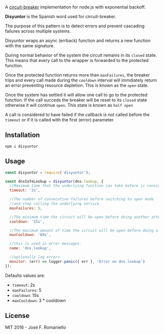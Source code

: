A [circuit-breaker](http://martinfowler.com/bliki/CircuitBreaker.html) implementation for node.js with exponential backoff.

**Disyuntor** is the Spanish word used for circuit-breaker.

The purpose of this pattern is to detect errors and prevent cascading failures across multiple systems.

Disyuntor wraps an async (errback) function and returns a new function with the same signature.

During normal behavior of the system the circuit remains in its `closed` state. This means that every call to the wrapper is forwarded to the protected function.

Once the protected function returns more than `maxFailures`, the breaker trips and every call made during the `cooldown` interval will immdiately return an error preventing resource depletion. This is known as the `open` state.

Once the system has settled it will allow one call to go to the protected function. If the call succeds the breaker will be reset to its `closed` state otherwise it will continue `open`. This state is known as `half open`

A call is considered to have failed if the callback is not called before the `timeout` or if it is called with the first (error) parameter.

## Installation

```
npm i disyuntor
```

## Usage

```javascript
const disyuntor = require('disyuntor');

const dnsSafeLookup = disyuntor(dns.lookup, {
  //Maximum time that the underlying function can take before is considered faulty.
  timeout: '2s',

  //The number of consecutive failures before switching to open mode
  //and stop calling the underlying service.
  maxFailures: 5,

  //The minimum time the circuit will be open before doing another attempt.
  cooldown: '15s',

  //The maximum amount of time the circuit will be open before doing a new attempt.
  maxCooldown: '60s',

  //this is used in error messages.
  name: 'dns.lookup',

  //optionally log errors
  monitor: (err) => logger.panic({ err }, 'Error on dns.lookup')
});
```

Defaults values are:

- `timeout`: 2s
- `maxFailures`: 5
- `cooldown`: 15s
- `maxCooldown`: 3 * cooldown

## License

MIT 2016 - José F. Romaniello

